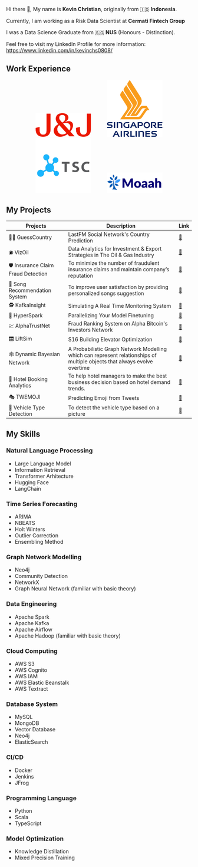 Hi there 👋, My name is **Kevin Christian**, originally from 🇮🇩 **Indonesia**. 

Currently, I am working as a Risk Data Scientist at **Cermati Fintech Group**

I was a Data Science Graduate from 🇸🇬 **NUS** (Honours - Distinction). 

Feel free to visit my LinkedIn Profile for more information: https://www.linkedin.com/in/kevinchs0808/

<h2>Work Experience</h2>

<p align="center">
  <a href="https://www.jnj.com/discover-j-j" align="center"><img src="./images/JNJ.png" hspace="20" width='150'></a>
  <a href="https://www.singaporeair.com/" align="center"><img src="./images/singapore-airlines.png" hspace="20" width='150'></a>
  <a href="https://www.tsc.ai/" align="center"><img src="./images/tsc-ai.png" hspace="20" width='150'></a>
  <a href="https://moaah.com/" align="center"><img src="./images/moaah.png" hspace="20" width='150'></a>
</p>
<h2>My Projects</h2>

 Projects | Description | Link
 --- | --- | ---
 🧑‍🎤 GuessCountry | LastFM Social Network's Country Prediction | <a href="https://github.com/kevinchs0808/GuessCountry">🔗</a>
 ⛽ VizOil | Data Analytics for Investment & Export Strategies in The Oil & Gas Industry | <a href="https://github.com/kevinchs0808/VizOil">🔗</a>
 🛡️ Insurance Claim Fraud Detection | To minimize the number of fraudulent insurance claims and maintain company’s reputation | <a href="https://github.com/kevinchs0808/DSA4263-Project">🔗</a>
 🎵 Song Recommendation System | To improve user satisfaction by providing personalized songs suggestion | <a href="https://github.com/kevinchs0808/dsa4212/tree/main/colab-filter/bipartite-graph">🔗</a>
 🕵️ KafkaInsight | Simulating A Real Time Monitoring System | <a href="https://github.com/kevinchs0808/KafkaInsight/tree/main">🔗</a>
 🔀 HyperSpark | Parallelizing Your Model Finetuning | <a href="https://github.com/kevinchs0808/HyperSpark/tree/main">🔗</a>
 💹 AlphaTrustNet | Fraud Ranking System on Alpha Bitcoin's Investors Network | <a href="https://github.com/kevinchs0808/AlphaTrustNet/tree/main">🔗</a>
 🛗 LiftSim | S16 Building Elevator Optimization | <a href="https://github.com/kevinchs0808/LiftSim">🔗</a>
 🕸️ Dynamic Bayesian Network | A Probabilistic Graph Network Modelling which can represent relationships of multiple objects that always evolve overtime | <a href="https://drive.google.com/file/d/18ShvRHz_c6rVNIWSU0lZ3fBtd_PPGbRf/view">🔗</a>
 🏨 Hotel Booking Analytics | To help hotel managers to make the best business decision based on hotel demand trends. | <a href="https://github.com/kevinchs0808/Hotel_Booking_Analytics/blob/main/Hotel_Booking_Analytics.pdf">🔗</a>
 🎭 TWEMOJI | Predicting Emoji from Tweets | <a href="https://github.com/kevinchs0808/CS3244-Twemoji/blob/main/Models/BERT.ipynb">🔗</a>
 🚗 Vehicle Type Detection | To detect the vehicle type based on a picture | <a href="https://github.com/kevinchs0808/Data-Science-Projects/blob/main/Vehicle_Type_Detection.ipynb">🔗</a>

<h2>My Skills</h2>

<h3>Natural Language Processing</h3>

- Large Language Model
- Information Retrieval
- Transformer Arhitecture
- Hugging Face
- LangChain

<h3>Time Series Forecasting</h3>

- ARIMA
- NBEATS
- Holt Winters
- Outlier Correction
- Ensembling Method

<h3>Graph Network Modelling</h3>

- Neo4j
- Community Detection
- NetworkX
- Graph Neural Network (familiar with basic theory)

<h3>Data Engineering</h3>

- Apache Spark
- Apache Kafka
- Apache Airflow
- Apache Hadoop (familiar with basic theory)

<h3>Cloud Computing</h3>

- AWS S3
- AWS Cognito
- AWS IAM
- AWS Elastic Beanstalk
- AWS Textract

<h3>Database System</h3>

- MySQL
- MongoDB
- Vector Database
- Neo4j
- ElasticSearch

<h3>CI/CD</h3>

- Docker
- Jenkins
- JFrog

<h3>Programming Language</h3>

- Python
- Scala
- TypeScript

<h3>Model Optimization</h3>

- Knowledge Distillation
- Mixed Precision Training

<!--
**kevinchs0808/kevinchs0808** is a ✨ _special_ ✨ repository because its `README.md` (this file) appears on your GitHub profile.

Here are some ideas to get you started:

- 🔭 I’m currently working on ...
- 🌱 I’m currently learning ...
- 👯 I’m looking to collaborate on ...
- 🤔 I’m looking for help with ...
- 💬 Ask me about ...
- 📫 How to reach me: ...
- 😄 Pronouns: ...
- ⚡ Fun fact: ...
-->
